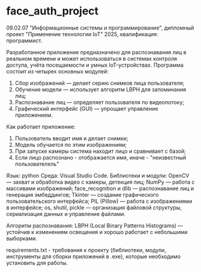 # face_auth_project
09.02.07 "Информационные системы и программирование", дипломный проект "Применение технологии IoT" 2025, квалификация: программиcт. 

Разработанное приложение предназначено для распознавания лиц в реальном времени и может использоваться в системах контроля доступа, учёта посещаемости и умных IoT-устройствах.
Программа состоит из четырех основных модулей:
1. Сбор изображений — делает серию снимков лица пользователя;
2. Обучение модели — использует алгоритм LBPH для запоминания лиц;
3. Распознавание лиц — определяет пользователя по видеопотоку;
4. Графический интерфейс (GUI) — упрощает управление приложением.
   
Как работает приложение:
1. Пользователь вводит имя и делает снимки;
2. Модель обучается по этим изображениям;
3. При запуске камеры система находит лицо и сравнивает с базой;
4. Если лицо распознано - отображается имя, иначе - "неизвестный пользователель"
   
Язык: python 
Среда: Visual Studio Code. 
Библиотеки и модули:
OpenCV — захват и обработка видео с камеры, детекция лиц;
NumPy — работа с массивами изображений;
face_recognition и dlib — распознавание лиц и генерация эмбеддингов;
Tkinter — создание графического пользовательского интерфейса;
PIL (Pillow) — работа с изображениями в интерфейсе;
os, shutil, pickle — организация файловой структуры, сериализация данных и управление файлами.

Алгоритм распознавания:
LBPH (Local Binary Patterns Histograms) — устойчив к изменениям освещения и хорошо работает с небольшими выборками.

requirements.txt - требования к проекту (библиотеки, модули, инструменты для сборки приложений в .exe), которые необходимо установить для работы.


